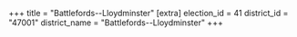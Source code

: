 +++
title = "Battlefords--Lloydminster"
[extra]
election_id = 41
district_id = "47001"
district_name = "Battlefords--Lloydminster"
+++
